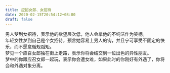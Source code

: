 ```yaml
---
title: 应招女郎、女招待
date: 2020-02-15T20:54:12+08:00
draft: false
---
```


男人梦到女招待，表示他的欲望层次低，他人会拿他的不纯洁作为笑柄。<br>
年轻女性梦到自己是个女招待，预言她容易上男人的钩，并且宁可享受不固定的快乐，而不愿意循规蹈矩。<br>
梦见一个应召女郎独在街上走路，表示你将会结交到一位出色的异性朋友。<br>
梦中的你跟应召女郎一起玩，表示你会遭女难，如果此时的你刚好有外遇了，你将会和外遇对象分离。<br>
